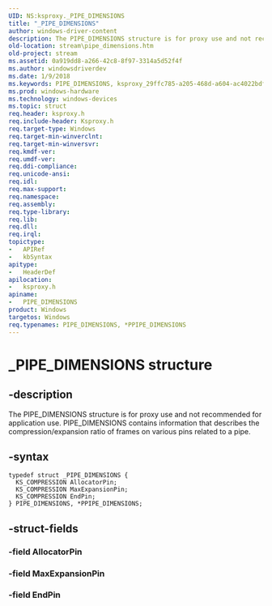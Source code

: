 ```yaml
---
UID: NS:ksproxy._PIPE_DIMENSIONS
title: "_PIPE_DIMENSIONS"
author: windows-driver-content
description: The PIPE_DIMENSIONS structure is for proxy use and not recommended for application use. PIPE_DIMENSIONS contains information that describes the compression/expansion ratio of frames on various pins related to a pipe.
old-location: stream\pipe_dimensions.htm
old-project: stream
ms.assetid: 0a919dd8-a266-42c8-8f97-3314a5d52f4f
ms.author: windowsdriverdev
ms.date: 1/9/2018
ms.keywords: PIPE_DIMENSIONS, ksproxy_29ffc785-a205-468d-a604-ac4022bdf488.xml, PPIPE_DIMENSIONS, _PIPE_DIMENSIONS, PIPE_DIMENSIONS structure [Streaming Media Devices], *PPIPE_DIMENSIONS, ksproxy/PPIPE_DIMENSIONS, PPIPE_DIMENSIONS structure pointer [Streaming Media Devices], ksproxy/PIPE_DIMENSIONS, stream.pipe_dimensions
ms.prod: windows-hardware
ms.technology: windows-devices
ms.topic: struct
req.header: ksproxy.h
req.include-header: Ksproxy.h
req.target-type: Windows
req.target-min-winverclnt: 
req.target-min-winversvr: 
req.kmdf-ver: 
req.umdf-ver: 
req.ddi-compliance: 
req.unicode-ansi: 
req.idl: 
req.max-support: 
req.namespace: 
req.assembly: 
req.type-library: 
req.lib: 
req.dll: 
req.irql: 
topictype:
-	APIRef
-	kbSyntax
apitype:
-	HeaderDef
apilocation:
-	ksproxy.h
apiname:
-	PIPE_DIMENSIONS
product: Windows
targetos: Windows
req.typenames: PIPE_DIMENSIONS, *PPIPE_DIMENSIONS
---
```


# _PIPE_DIMENSIONS structure


## -description


The PIPE_DIMENSIONS structure is for proxy use and not recommended for application use. PIPE_DIMENSIONS contains information that describes the compression/expansion ratio of frames on various pins related to a pipe.


## -syntax


````
typedef struct _PIPE_DIMENSIONS {
  KS_COMPRESSION AllocatorPin;
  KS_COMPRESSION MaxExpansionPin;
  KS_COMPRESSION EndPin;
} PIPE_DIMENSIONS, *PPIPE_DIMENSIONS;
````


## -struct-fields




### -field AllocatorPin



### -field MaxExpansionPin



### -field EndPin


